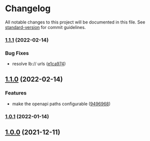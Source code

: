 # Changelog

All notable changes to this project will be documented in this file. See [standard-version](https://github.com/conventional-changelog/standard-version) for commit guidelines.

### [1.1.1](https://github.com/innovation-hub-bergisches-rheinland/prox-api-gateway/compare/v1.1.0...v1.1.1) (2022-02-14)


### Bug Fixes

* resolve lb:// urls ([e1ca974](https://github.com/innovation-hub-bergisches-rheinland/prox-api-gateway/commit/e1ca97444ff91a677e43eb6710abacc209aa8c44))

## [1.1.0](https://github.com/innovation-hub-bergisches-rheinland/prox-api-gateway/compare/v1.0.1...v1.1.0) (2022-02-14)

### Features

- make the openapi paths configurable ([9496968](https://github.com/innovation-hub-bergisches-rheinland/prox-api-gateway/commit/9496968962e392a5cbee19417f2276f6b21997ee))

### [1.0.1](https://github.com/innovation-hub-bergisches-rheinland/prox-api-gateway/compare/v1.0.0...v1.0.1) (2022-01-14)

## [1.0.0](https://github.com/innovation-hub-bergisches-rheinland/prox-api-gateway/compare/v0.1.3...v1.0.0) (2021-12-11)
